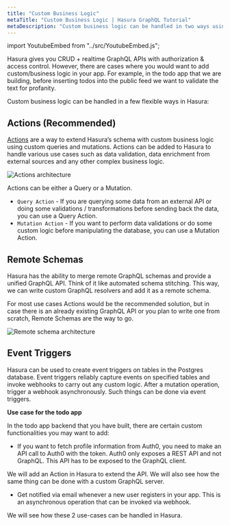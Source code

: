 ```yaml
---
title: "Custom Business Logic"
metaTitle: "Custom Business Logic | Hasura GraphQL Tutorial"
metaDescription: "Custom business logic can be handled in two ways using Hasura. One is by writing custom GraphQL resolvers and adding it as remote schema and another is to trigger a webhook asynchronously after a mutation."
---
```


import YoutubeEmbed from "../src/YoutubeEmbed.js";

<YoutubeEmbed link="https://www.youtube.com/embed/9t-qdjttcyQ" />

Hasura gives you CRUD + realtime GraphQL APIs with authorization & access control. However, there are cases where you would want to add custom/business logic in your app. For example, in the todo app that we are building, before inserting todos into the public feed we want to validate the text for profanity. 

Custom business logic can be handled in a few flexible ways in Hasura:

Actions (Recommended)
---------------------

[Actions](https://hasura.io/docs/1.0/graphql/manual/actions/index.html) are a way to extend Hasura’s schema with custom business logic using custom queries and mutations. Actions can be added to Hasura to handle various use cases such as data validation, data enrichment from external sources and any other complex business logic.

![Actions architecture](https://hasura.io/docs/1.0/_images/actions-arch1.png)

Actions can be either a Query or a Mutation. 

- `Query Action` - If you are querying some data from an external API or doing some validations / transformations before sending back the data, you can use a Query Action.
- `Mutation Action` - If you want to perform data validations or do some custom logic before manipulating the database, you can use a Mutation Action.


Remote Schemas
--------------

Hasura has the ability to merge remote GraphQL schemas and provide a unified GraphQL API. Think of it like automated schema stitching. This way, we can write custom GraphQL resolvers and add it as a remote schema. 

For most use cases Actions would be the recommended solution, but in case there is an already existing GraphQL API or you plan to write one from scratch, Remote Schemas are the way to go.

![Remote schema architecture](https://hasura.io/docs/1.0/_images/remote-schemas-arch1.png)

Event Triggers
--------------

Hasura can be used to create event triggers on tables in the Postgres database. Event triggers reliably capture events on specified tables and invoke webhooks to carry out any custom logic. After a mutation operation, trigger a webhook asynchronously. Such things can be done via event triggers.

**Use case for the todo app**

In the todo app backend that you have built, there are certain custom functionalities you may want to add:

- If you want to fetch profile information from Auth0, you need to make an API call to Auth0 with the token. Auth0 only exposes a REST API and not GraphQL. This API has to be exposed to the GraphQL client. 

We will add an Action in Hasura to extend the API. We will also see how the same thing can be done with a custom GraphQL server.

- Get notified via email whenever a new user registers in your app. This is an asynchronous operation that can be invoked via webhook.

We will see how these 2 use-cases can be handled in Hasura.

